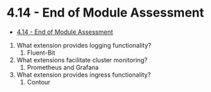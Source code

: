 # 4.14 - End of Module Assessment

- [4.14 - End of Module Assessment](#414---end-of-module-assessment)

1. What extension provides logging functionality?
    1. Fluent-Bit
2. What extensions facilitate cluster monitoring?
    1. Prometheus and Grafana
3. What extension provides ingress functionality?
    1. Contour
